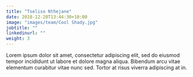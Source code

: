 ```yaml
---
title: "Tseliso Nthejane"
date: 2018-12-20T13:44:30+10:00
image: "images/team/Cool Shady.jpg"
jobtitle: ""
linkedinurl: ""
weight: 3
---
```


Lorem ipsum dolor sit amet, consectetur adipiscing elit, sed do eiusmod tempor incididunt ut labore et dolore magna aliqua. Bibendum arcu vitae elementum curabitur vitae nunc sed. Tortor at risus viverra adipiscing at in.

